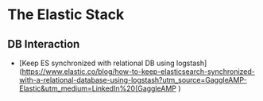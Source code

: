 # The Elastic Stack

## DB Interaction
- [Keep ES synchronized with relational DB using logstash](https://www.elastic.co/blog/how-to-keep-elasticsearch-synchronized-with-a-relational-database-using-logstash?utm_source=GaggleAMP-Elastic&utm_medium=LinkedIn%20(GaggleAMP ) 
